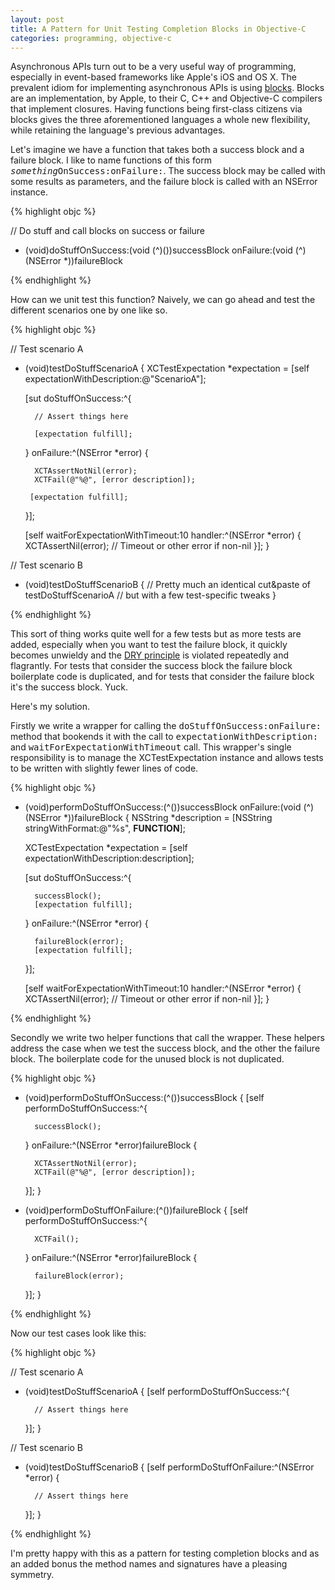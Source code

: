 ```yaml
---
layout: post
title: A Pattern for Unit Testing Completion Blocks in Objective-C
categories: programming, objective-c
---
```


Asynchronous APIs turn out to be a very useful way of programming,
especially in event-based frameworks like Apple's iOS and OS X.  The
prevalent idiom for implementing asynchronous APIs is using <a
href="https://en.wikipedia.org/wiki/Blocks_(C_language_extension)">blocks</a>.
Blocks are an implementation, by Apple, to their C, C++ and
Objective-C compilers that implement closures.  Having functions being
first-class citizens via blocks gives the three aforementioned
languages a whole new flexibility, while retaining the language's
previous advantages.

Let's imagine we have a function that takes both a success block and a
failure block. I like to name functions of this form
<tt><i>something</i>OnSuccess:onFailure:</tt>.  The success block may
be called with some results as parameters, and the failure block is
called with an NSError instance.

{% highlight objc %}

// Do stuff and call blocks on success or failure

- (void)doStuffOnSuccess:(void (^)())successBlock
               onFailure:(void (^)(NSError *))failureBlock
	       
{% endhighlight %}

How can we unit test this function? Naively, we can go ahead and test
the different scenarios one by one like so.

{% highlight objc %}

// Test scenario A

- (void)testDoStuffScenarioA
{
    XCTestExpectation *expectation =
        [self expectationWithDescription:@"ScenarioA"];

    [sut doStuffOnSuccess:^{
    
        // Assert things here
	
        [expectation fulfill];
	
    } onFailure:^(NSError *error) {
    
        XCTAssertNotNil(error);
        XCTFail(@"%@", [error description]);
	
       [expectation fulfill];
    }];

    [self waitForExpectationWithTimeout:10 handler:^(NSError *error) {
        XCTAssertNil(error);  // Timeout or other error if non-nil
    }];
}

// Test scenario B

- (void)testDoStuffScenarioB
{
    // Pretty much an identical cut&paste of testDoStuffScenarioA
    // but with a few test-specific tweaks
}

{% endhighlight %}

This sort of thing works quite well for a few tests but as more tests
are added, especially when you want to test the failure block, it
quickly becomes unwieldy and the <a
href="http://wiki.c2.com/?DontRepeatYourself">DRY principle</a> is
violated repeatedly and flagrantly.  For tests that consider the
success block the failure block boilerplate code is duplicated, and
for tests that consider the failure block it's the success block.
Yuck.

Here's my solution.

Firstly we write a wrapper for calling the
<tt>doStuffOnSuccess:onFailure:</tt> method that bookends it with the
call to <tt>expectationWithDescription:</tt> and
<tt>waitForExpectationWithTimeout</tt> call.  This wrapper's single
responsibility is to manage the XCTestExpectation instance and allows
tests to be written with slightly fewer lines of code.

{% highlight objc %}

- (void)performDoStuffOnSuccess:(^())successBlock
                      onFailure:(void (^)(NSError *))failureBlock
{
    NSString *description = [NSString stringWithFormat:@"%s",
                                __FUNCTION__];
    
    XCTestExpectation *expectation =
        [self expectationWithDescription:description];

    [sut doStuffOnSuccess:^{

        successBlock();
        [expectation fulfill];
	
    } onFailure:^(NSError *error) {

        failureBlock(error);
        [expectation fulfill];
    }];

    [self waitForExpectationWithTimeout:10 handler:^(NSError *error) {
        XCTAssertNil(error);  // Timeout or other error if non-nil
    }];
}

{% endhighlight %}

Secondly we write  two helper functions that call  the wrapper.  These
helpers address the case when we test the success block, and the other
the failure block.   The boilerplate code for the unused  block is not
duplicated.

{% highlight objc %}
- (void)performDoStuffOnSuccess:(^())successBlock
{
    [self performDoStuffOnSuccess:^{
    
        successBlock();
	
    } onFailure:^(NSError *error)failureBlock {
    
        XCTAssertNotNil(error);
        XCTFail(@"%@", [error description]);
    }];
}

- (void)performDoStuffOnFailure:(^())failureBlock
{
    [self performDoStuffOnSuccess:^{
    
        XCTFail();
	
    } onFailure:^(NSError *error)failureBlock {

        failureBlock(error);
    }];
}

{% endhighlight %}

Now our test cases look like this:

{% highlight objc %}

// Test scenario A

- (void)testDoStuffScenarioA
{
    [self performDoStuffOnSuccess:^{
    
        // Assert things here
    
    }];
}

// Test scenario B

- (void)testDoStuffScenarioB
{
    [self performDoStuffOnFailure:^(NSError *error) {

        // Assert things here

    }];
}

{% endhighlight %}

I'm pretty happy with this as a pattern for testing completion blocks
and as an added bonus the method names and signatures have a pleasing
symmetry.
